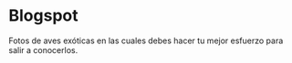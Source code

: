# Blogspot
Fotos de aves exóticas en las cuales debes hacer tu mejor esfuerzo para salir a conocerlos.
